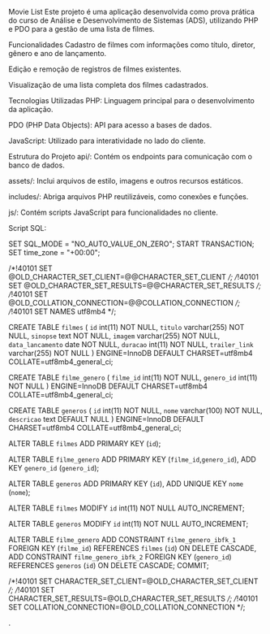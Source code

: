 Movie List
Este projeto é uma aplicação desenvolvida como prova prática do curso de Análise e Desenvolvimento de Sistemas (ADS), utilizando PHP e PDO para a gestão de uma lista de filmes.​

Funcionalidades
Cadastro de filmes com informações como título, diretor, gênero e ano de lançamento.​

Edição e remoção de registros de filmes existentes.​

Visualização de uma lista completa dos filmes cadastrados.​

Tecnologias Utilizadas
PHP: Linguagem principal para o desenvolvimento da aplicação.​

PDO (PHP Data Objects): API para acesso a bases de dados.​

JavaScript: Utilizado para interatividade no lado do cliente.​

Estrutura do Projeto
api/: Contém os endpoints para comunicação com o banco de dados.​

assets/: Inclui arquivos de estilo, imagens e outros recursos estáticos.​

includes/: Abriga arquivos PHP reutilizáveis, como conexões e funções.​

js/: Contém scripts JavaScript para funcionalidades no cliente.​


Script SQL:

SET SQL_MODE = "NO_AUTO_VALUE_ON_ZERO";
START TRANSACTION;
SET time_zone = "+00:00";

/*!40101 SET @OLD_CHARACTER_SET_CLIENT=@@CHARACTER_SET_CLIENT */;
/*!40101 SET @OLD_CHARACTER_SET_RESULTS=@@CHARACTER_SET_RESULTS */;
/*!40101 SET @OLD_COLLATION_CONNECTION=@@COLLATION_CONNECTION */;
/*!40101 SET NAMES utf8mb4 */;


CREATE TABLE `filmes` (
  `id` int(11) NOT NULL,
  `titulo` varchar(255) NOT NULL,
  `sinopse` text NOT NULL,
  `imagem` varchar(255) NOT NULL,
  `data_lancamento` date NOT NULL,
  `duracao` int(11) NOT NULL,
  `trailer_link` varchar(255) NOT NULL
) ENGINE=InnoDB DEFAULT CHARSET=utf8mb4 COLLATE=utf8mb4_general_ci;

CREATE TABLE `filme_genero` (
  `filme_id` int(11) NOT NULL,
  `genero_id` int(11) NOT NULL
) ENGINE=InnoDB DEFAULT CHARSET=utf8mb4 COLLATE=utf8mb4_general_ci;

CREATE TABLE `generos` (
  `id` int(11) NOT NULL,
  `nome` varchar(100) NOT NULL,
  `descricao` text DEFAULT NULL
) ENGINE=InnoDB DEFAULT CHARSET=utf8mb4 COLLATE=utf8mb4_general_ci;


ALTER TABLE `filmes`
  ADD PRIMARY KEY (`id`);

ALTER TABLE `filme_genero`
  ADD PRIMARY KEY (`filme_id`,`genero_id`),
  ADD KEY `genero_id` (`genero_id`);

ALTER TABLE `generos`
  ADD PRIMARY KEY (`id`),
  ADD UNIQUE KEY `nome` (`nome`);


ALTER TABLE `filmes`
  MODIFY `id` int(11) NOT NULL AUTO_INCREMENT;

ALTER TABLE `generos`
  MODIFY `id` int(11) NOT NULL AUTO_INCREMENT;


ALTER TABLE `filme_genero`
  ADD CONSTRAINT `filme_genero_ibfk_1` FOREIGN KEY (`filme_id`) REFERENCES `filmes` (`id`) ON DELETE CASCADE,
  ADD CONSTRAINT `filme_genero_ibfk_2` FOREIGN KEY (`genero_id`) REFERENCES `generos` (`id`) ON DELETE CASCADE;
COMMIT;

/*!40101 SET CHARACTER_SET_CLIENT=@OLD_CHARACTER_SET_CLIENT */;
/*!40101 SET CHARACTER_SET_RESULTS=@OLD_CHARACTER_SET_RESULTS */;
/*!40101 SET COLLATION_CONNECTION=@OLD_COLLATION_CONNECTION */;

.​
